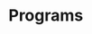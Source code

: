# Programs


























































































































































































